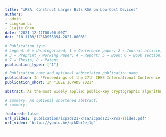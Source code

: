 ```yaml
---
title: "xRSA: Construct Larger Bits RSA on Low-Cost Devices"
authors:
- admin
- Lingkun Li
- Jiajie Chen
date: "2021-12-14T00:00:00Z"
doi: "10.1109/ICPADS53394.2021.00085"

# Publication type.
# Legend: 0 = Uncategorized; 1 = Conference paper; 2 = Journal article;
# 3 = Preprint / Working Paper; 4 = Report; 5 = Book; 6 = Book section;
# 7 = Thesis; 8 = Patent
publication_types: ["1"]

# Publication name and optional abbreviated publication name.
publication: In *Proceedings of the 27th IEEE International Conference on Parallel and Distributed Systems*
publication_short: In *IEEE ICPADS 2021*

abstract: As the most widely applied public-key cryptographic algorithm, RSA is now integrated into many low-cost devices such as IoT devices. Due to the limited resource, most low-cost devices only ship a 2048-bit multiplier, making the longest supported private key length as 2048 bits. Unfortunately, 2048-bit RSA keys are gradually considered insecure. Utilizing the existing 2048-bit multiplier is challenging because a 4096-bit message cannot be stored in the multiplier. In this paper, we perform a thorough study of RSA and propose a new method that achieves the 4096-bit RSA cryptography with the existing hardware. We use the Montgomery modular multiplication and the Chinese Remainder Theorem to reduce the computational cost and construct the necessary components to compute the RSA private key operation. To further validate the correctness of the method and evaluate its performance, we implement this method on a micro-controller and build a testbed named CanoKey with three commonly used cryptography protocols. The result shows that our method is over 200x faster than the naïve method, a.k.a., software-based big number multiplications.

# Summary. An optional shortened abstract.
# summary: 

featured: false
url_slides: 'publication/icpads21-xrsa/icpads21-xrsa-slides.pdf'
url_video: 'https://youtu.be/qikDbr9ej1g'

---
```

